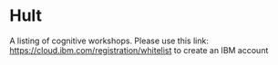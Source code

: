 # Hult
A listing of cognitive workshops.
Please use this link: https://cloud.ibm.com/registration/whitelist to create an IBM account
